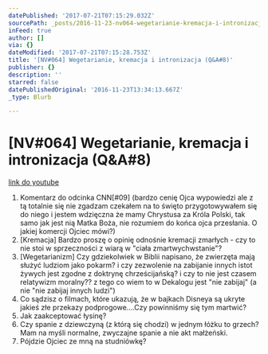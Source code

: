 ```yaml
---
datePublished: '2017-07-21T07:15:29.032Z'
sourcePath: _posts/2016-11-23-nv064-wegetarianie-kremacja-i-intronizacja-qanda08.md
inFeed: true
author: []
via: {}
dateModified: '2017-07-21T07:15:28.753Z'
title: '[NV#064] Wegetarianie, kremacja i intronizacja (Q&A#8)'
publisher: {}
description: ''
starred: false
datePublishedOriginal: '2016-11-23T13:34:13.667Z'
_type: Blurb

---
```

# \[NV\#064\] Wegetarianie, kremacja i intronizacja (Q&A\#8)
[link do youtube][0]

1. Komentarz do odcinka CNN\[\#09\] (bardzo cenię Ojca wypowiedzi ale z tą totalnie się nie zgadzam czekałem na to święto przygotowywałem się do niego i jestem wdzięczna że mamy Chrystusa za Króla Polski, tak samo jak jest nią Matka Boża, nie rozumiem do końca ojca przesłania. O jakiej komercji Ojciec mówi?)
2. \[Kremacja\] Bardzo proszę o opinię odnośnie kremacji zmarłych - czy to nie stoi w sprzeczności z wiarą w "ciała zmartwychwstanie"?
3. \[Wegetarianizm\] Czy gdziekolwiek w Biblii napisano, że zwierzęta mają służyć ludziom jako pokarm? i czy zezwolenie na zabijanie innych istot żywych jest zgodne z doktrynę chrześcijańską? i czy to nie jest czasem relatywizm moralny?? z tego co wiem to w Dekalogu jest "nie zabijaj" (a nie "nie zabijaj innych ludzi")
4. Co sądzisz o filmach, które ukazują, że w bajkach Disneya są ukryte jakieś złe przekazy podprogowe....Czy powinniśmy się tym martwić?
5. Jak zaakceptować łysinę?
6. Czy spanie z dziewczyną (z którą się chodzi) w jednym łóżku to grzech? Mam na myśli normalne, zwyczajne spanie a nie akt małżeński.
7. Pójdzie Ojciec ze mną na studniówkę?

[0]: https://www.youtube.com/watch?v=hAqofajWtcs